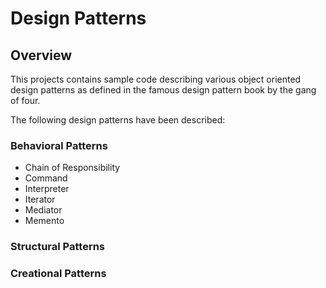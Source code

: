 # Design Patterns

## Overview

This projects contains sample code describing 
various object oriented design patterns as defined
in the famous design pattern book by the gang of four.

The following design patterns have been described:

### Behavioral Patterns

* Chain of Responsibility
* Command
* Interpreter
* Iterator
* Mediator
* Memento

### Structural Patterns

### Creational Patterns

